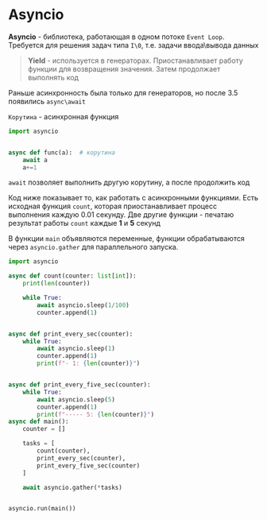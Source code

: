 # Asyncio

**Asyncio** - библиотека, работающая в одном потоке `Event Loop`. 
Требуется для решения задач типа `I\0`, т.е. задачи ввода\вывода данных

> **Yield** - используется в генераторах. Приостанавливает работу функции для возвращения значения.
Затем продолжает выполнять код

Раньше асинхронность была только для генераторов, но после 3.5 
появились `async\await`

`Корутина` - асинхронная функция

```python
import asyncio


async def func(a):  # корутина
    await a
    a+=1
```

`await` позволяет выполнить другую корутину, а после продолжить код


Код ниже показывает то, как работать с асинхронными функциями. Есть исходная функция `count`, которая приостанавливает процесс выполнения каждую 0.01 секунду.
Две другие функции - печатаю результат работы `count` каждые **1** и **5** секунд

В функции `main` объявляются переменные, функции обрабатываются через `asyncio.gather` для параллельного запуска. 
```python
import asyncio

async def count(counter: list[int]):
    print(len(counter))

    while True:
        await asyncio.sleep(1/100)
        counter.append(1)


async def print_every_sec(counter):
    while True:
        await asyncio.sleep(1)
        counter.append(1)
        print(f"- 1: {len(counter)}")


async def print_every_five_sec(counter):
    while True:
        await asyncio.sleep(5)
        counter.append(1)
        print(f"----- 5: {len(counter)}")
async def main():
    counter = []

    tasks = [
        count(counter),
        print_every_sec(counter),
        print_every_five_sec(counter)
    ]

    await asyncio.gather(*tasks)


asyncio.run(main())
```